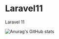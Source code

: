 # Laravel11
Laravel 11

![Anurag's GitHub stats](https://github-readme-stats.vercel.app/api?username=Leopoldo-Medeiros&show_icons=true&theme=tokyonight)
